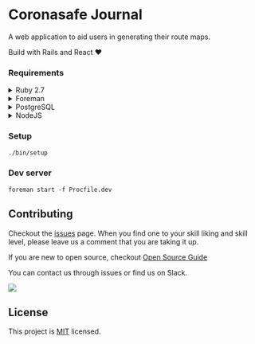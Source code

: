 # Coronasafe Journal

A web application to aid users in generating their route maps.

Build with Rails and React ❤️

### Requirements

<details>
  <summary>Ruby 2.7</summary>
  We recommend a managing tool like <a href="https://github.com/rbenv/rbenv">rbenv</a> to install Ruby. After installing `rbenv`, you can run `rbenv install` from this repository root to install compatible ruby version.
</details>

<details>
  <summary>Foreman</summary>
  Foreman is a task runner used in the Ruby ecosystem. After installing Ruby you can install it with `gem install foreman`
</details>

<details>
  <summary>PostgreSQL</summary>
  We use PostgreSQL for the database. Checkout <pre>config/database.yml.postgresql</pre> for default keys in use. 
  If you are on Mac, you can install Postgres with `brew install postgres`
</details>

<details>
  <summary>NodeJS</summary>
  We recommend using a version manager such as <a href="https://github.com/nvm-sh/nvm">NVM</a>. After install NVM, you can use any Node version higher than 12 to run the application. 
  <pre>nvm install 12</pre>
</details>

### Setup

```bash
./bin/setup
```

### Dev server

```
foreman start -f Procfile.dev
```

## Contributing

Checkout the [issues](https://github.com/coronasafe/journal/issues) page. When you find one to your skill liking and skill level, please leave us a comment that you are taking it up. 

If you are new to open source, checkout [Open Source Guide](https://opensource.guide/how-to-contribute/)

You can contact us through issues or find us on Slack.

<a href="http://slack.coronasafe.in/">
  <img src="https://i.imgur.com/V7jxjak.png">
</a>

## License

This project is [MIT](https://github.com/coronasafe/journal/blob/master/LICENSE) licensed.